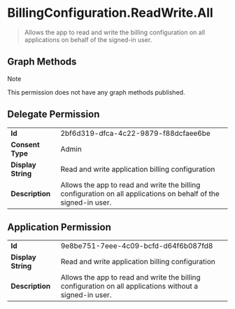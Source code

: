 # BillingConfiguration.ReadWrite.All

> Allows the app to read and write the billing configuration on all applications on behalf of the signed-in user. 
## Graph Methods

> [!NOTE]
> This permission does not have any graph methods published.

## Delegate Permission
|||
|-|-|
|**Id**|2bf6d319-dfca-4c22-9879-f88dcfaee6be|
|**Consent Type**|Admin|
|**Display String**|Read and write application billing configuration|
|**Description**|Allows the app to read and write the billing configuration on all applications on behalf of the signed-in user. |
## Application Permission
|||
|-|-|
|**Id**|9e8be751-7eee-4c09-bcfd-d64f6b087fd8|
|**Display String**|Read and write application billing configuration|
|**Description**|Allows the app to read and write the billing configuration on all applications without a signed-in user. |
